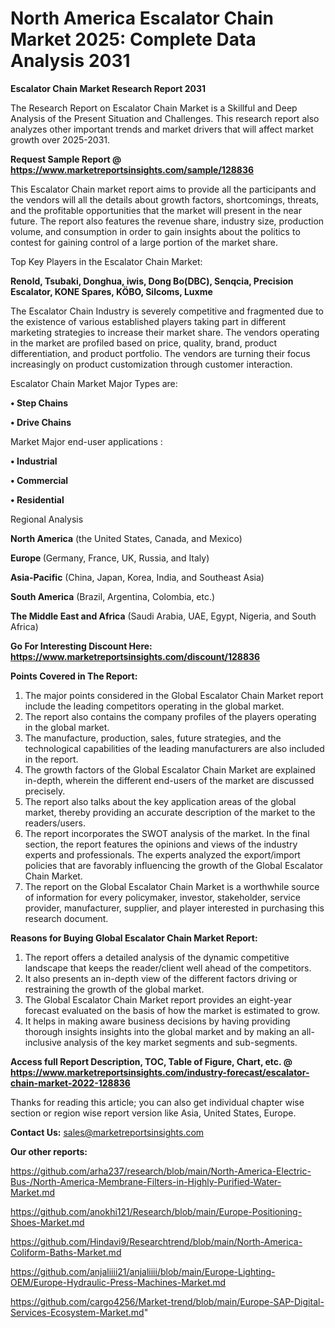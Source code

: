 # North America Escalator Chain Market 2025: Complete Data Analysis 2031

<strong>Escalator Chain Market Research Report 2031</strong>

The Research Report on Escalator Chain Market is a Skillful and Deep Analysis of the Present Situation and Challenges. This research report also analyzes other important trends and market drivers that will affect market growth over 2025-2031.

<strong>Request Sample Report @ <a href=https://www.marketreportsinsights.com/sample/128836>https://www.marketreportsinsights.com/sample/128836</a></strong>

This Escalator Chain market report aims to provide all the participants and the vendors will all the details about growth factors, shortcomings, threats, and the profitable opportunities that the market will present in the near future. The report also features the revenue share, industry size, production volume, and consumption in order to gain insights about the politics to contest for gaining control of a large portion of the market share.

Top Key Players in the Escalator Chain Market:

<strong>Renold, Tsubaki, Donghua, iwis, Dong Bo(DBC), Senqcia, Precision Escalator, KONE Spares, KÖBO, Silcoms, Luxme</strong>

The Escalator Chain Industry is severely competitive and fragmented due to the existence of various established players taking part in different marketing strategies to increase their market share. The vendors operating in the market are profiled based on price, quality, brand, product differentiation, and product portfolio. The vendors are turning their focus increasingly on product customization through customer interaction.

Escalator Chain Market Major Types are:

<strong>• Step Chains

• Drive Chains</strong>

Market Major end-user applications :

<strong>• Industrial

• Commercial

• Residential</strong>

Regional Analysis

</u><strong><b>North America</b></strong> (the United States, Canada, and Mexico)

<strong><b>Europe </b></strong>(Germany, France, UK, Russia, and Italy)

<strong><b>Asia-Pacific</b></strong> (China, Japan, Korea, India, and Southeast Asia)

<strong><b>South America</b></strong> (Brazil, Argentina, Colombia, etc.)

<strong><b>The Middle East and Africa</b></strong> (Saudi Arabia, UAE, Egypt, Nigeria, and South Africa)

<strong>Go For Interesting Discount Here: <a href=https://www.marketreportsinsights.com/discount/128836>https://www.marketreportsinsights.com/discount/128836</a></strong>

<strong>Points Covered in The Report:</strong>
<ol>
  <li>The major points considered in the Global Escalator Chain Market report include the leading competitors operating in the global market.</li>
  <li>The report also contains the company profiles of the players operating in the global market.</li>
  <li>The manufacture, production, sales, future strategies, and the technological capabilities of the leading manufacturers are also included in the report.</li>
  <li>The growth factors of the Global Escalator Chain Market are explained in-depth, wherein the different end-users of the market are discussed precisely.</li>
  <li>The report also talks about the key application areas of the global market, thereby providing an accurate description of the market to the readers/users.</li>
  <li>The report incorporates the SWOT analysis of the market. In the final section, the report features the opinions and views of the industry experts and professionals. The experts analyzed the export/import policies that are favorably influencing the growth of the Global Escalator Chain Market.</li>
  <li>The report on the Global Escalator Chain Market is a worthwhile source of information for every policymaker, investor, stakeholder, service provider, manufacturer, supplier, and player interested in purchasing this research document.</li>
</ol>
<strong>Reasons for Buying Global Escalator Chain Market Report:</strong>

<ol>
  <li>The report offers a detailed analysis of the dynamic competitive landscape that keeps the reader/client well ahead of the competitors.</li>
  <li>It also presents an in-depth view of the different factors driving or restraining the growth of the global market.</li>
  <li>The Global Escalator Chain Market report provides an eight-year forecast evaluated on the basis of how the market is estimated to grow.</li>
  <li>It helps in making aware business decisions by having providing thorough insights insights into the global market and by making an all-inclusive analysis of the key market segments and sub-segments.</li>
</ol>
<strong>Access full Report Description, TOC, Table of Figure, Chart, etc. @ <a href=https://www.marketreportsinsights.com/industry-forecast/escalator-chain-market-2022-128836>https://www.marketreportsinsights.com/industry-forecast/escalator-chain-market-2022-128836</a></strong>


Thanks for reading this article; you can also get individual chapter wise section or region wise report version like Asia, United States, Europe.

<strong>Contact Us:</strong>
sales@marketreportsinsights.com

<strong>Our other reports:</strong>

<a href=https://github.com/arha237/research/blob/main/North-America-Electric-Bus-/North-America-Membrane-Filters-in-Highly-Purified-Water-Market.md>https://github.com/arha237/research/blob/main/North-America-Electric-Bus-/North-America-Membrane-Filters-in-Highly-Purified-Water-Market.md</a>

<a href=https://github.com/anokhi121/Research/blob/main/Europe-Positioning-Shoes-Market.md>https://github.com/anokhi121/Research/blob/main/Europe-Positioning-Shoes-Market.md</a>

<a href=https://github.com/Hindavi9/Researchtrend/blob/main/North-America-Coliform-Baths-Market.md>https://github.com/Hindavi9/Researchtrend/blob/main/North-America-Coliform-Baths-Market.md</a>

<a href=https://github.com/anjaliiii21/anjaliiii/blob/main/Europe-Lighting-OEM/Europe-Hydraulic-Press-Machines-Market.md>https://github.com/anjaliiii21/anjaliiii/blob/main/Europe-Lighting-OEM/Europe-Hydraulic-Press-Machines-Market.md</a>

<a href=https://github.com/cargo4256/Market-trend/blob/main/Europe-SAP-Digital-Services-Ecosystem-Market.md>https://github.com/cargo4256/Market-trend/blob/main/Europe-SAP-Digital-Services-Ecosystem-Market.md</a>"

